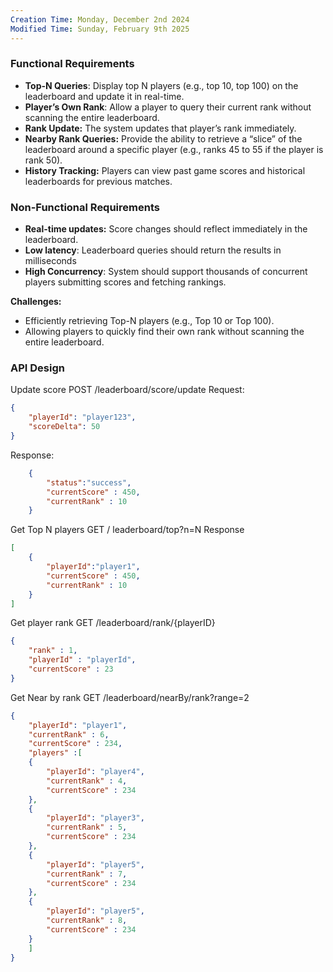 ```yaml
---
Creation Time: Monday, December 2nd 2024
Modified Time: Sunday, February 9th 2025
---
```

### Functional Requirements
- **Top-N Queries**: Display top N players (e.g., top 10, top 100) on the leaderboard and update it in real-time.
- **Player’s Own Rank**: Allow a player to query their current rank without scanning the entire leaderboard.
- **Rank Update:** The system updates that player’s rank immediately.
- **Nearby Rank Queries:** Provide the ability to retrieve a “slice” of the leaderboard around a specific player (e.g., ranks 45 to 55 if the player is rank 50).
- **History Tracking:** Players can view past game scores and historical leaderboards for previous matches.
### Non-Functional Requirements
- **Real-time updates:** Score changes should reflect immediately in the leaderboard.
- **Low latency**: Leaderboard queries should return the results in milliseconds
- **High Concurrency**: System should support thousands of concurrent players submitting scores and fetching rankings.


**Challenges:**
- Efficiently retrieving Top-N players (e.g., Top 10 or Top 100).
- Allowing players to quickly find their own rank without scanning the entire leaderboard.


### API Design

Update score
	POST /leaderboard/score/update
	Request: 
```Json
{
	"playerId": "player123",
    "scoreDelta": 50
}
```

Response:
```JSON
	{
		"status":"success",
		"currentScore" : 450,
		"currentRank" : 10
	}
```


Get Top N players
	GET / leaderboard/top?n=N
	Response
```Json
[
	{
		"playerId":"player1",
		"currentScore" : 450,
		"currentRank" : 10
	}
]
```

Get player rank
GET /leaderboard/rank/{playerID}
```Json
{
	"rank" : 1,
	"playerId" : "playerId",
	"currentScore" : 23
}
```

Get Near by rank
GET /leaderboard/nearBy/rank?range=2
```JSON
{
	"playerId": "player1",
	"currentRank" : 6,
	"currentScore" : 234,
	"players" :[
	{
		"playerId": "player4",
		"currentRank" : 4,
		"currentScore" : 234
	},
	{
		"playerId": "player3",
		"currentRank" : 5,
		"currentScore" : 234
	},
	{
		"playerId": "player5",
		"currentRank" : 7,
		"currentScore" : 234
	},
	{
		"playerId": "player5",
		"currentRank" : 8,
		"currentScore" : 234
	}
	]
}
```